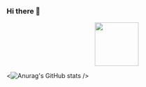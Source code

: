 ### Hi there 👋

<div id="header" align="center">
  <img src="https://media.giphy.com/media/2IudUHdI075HL02Pkk/giphy.gif" width="100"/>
</div>

<![Anurag's GitHub stats](https://github-readme-stats.vercel.app/api?username=earias12&hide=contribs,prs)
/>
                         
                        
                        
                        
                        
                        
                        
                        
                        
                        
